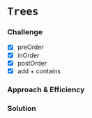 # `Trees`

### Challenge
- [x] preOrder
- [x] inOrder
- [x] postOrder
- [x] add + contains
### Approach & Efficiency

### Solution
